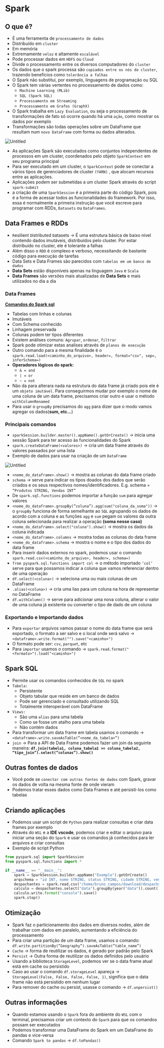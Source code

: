 # Spark

## O que é?

- É uma ferramenta de `processamento de dados`
- Distribuído em `cluster`
- Em memória
- Extremamente `veloz` e altamente `escalável`
- Pode processar dados em `HDFS` ou `Cloud`
- Divide o processamento entre os diversos computadores do `cluster`
- Os dados que o spark processa são `copiados entre os nós do cluster`, trazendo benefícios como `tolerância a falhas`
- O Spark não substitui, por exemplo, linguagens de programação ou SQL
- O Spark tem várias vertentes no processamento de dados como:
  - `Machine Learning (MLib)`
  - `SQL (Spark SQL)`
  - `Processamento em Streaming`
  - `Processamento em Grafos (GraphX)`
- O Spark trabalha em `Lazy Evaluation`, ou seja o processamento de transformações de fato só ocorre quando há uma `ação`, como mostrar os dados por exemplo
- Transformações são todas operações sobre um DataFrame que resultam num `novo DataFrame` com forma ou dados alterados.

![Untitled](https://prod-files-secure.s3.us-west-2.amazonaws.com/51282dd0-38dd-4009-bfbb-3f8d4cadedd6/64c00ecc-6c21-4042-8530-f7f8935863a1/Untitled.png)

- As aplicações Spark são executados como conjuntos independentes de processos em um cluster, coordenados pelo objeto `SparkContext` em seu programa principal
- Para ser executado em um cluster, o `SparkContext` pode se conectar a vários tipos de
  gerenciadores de cluster `(YARN)` , que alocam recursos entre as aplicações.
- Aplicações podem ser submetidas a um cluster Spark através do script `spark-submit`
- a criação de uma `SparkSession` é a primeira parte do código Spark, pois é a forma de acessar todos as funcionalidades do framework. Por isso, essa é normalmente a primeira instrução que você escreve para programar com RDDs, `Datasets` ou `DataFrames`.

## Data Frames e RDDs

- `R`esilient `D`istributed `D`atasets → É uma estrutura básica de baixo nível contendo dados imutáveis, distribuídos pelo cluster. Por estar distribuído no cluster, ele é tolerante a falhas
- Além disso o `RDD` é complexo e verboso, necessitando de bastante código para execução de tarefas
- Data Sets e Data Frames são parecidos com `tabelas em um banco de dados`
- **Data Sets** estão disponíveis apenas na linguagem `Java` e `Scala`
- **Data Frames** são versões mais atualizadas de **Data Sets** e mais utilizados no dia a dia

### Data Frames

[**Comandos do Spark sql**](https://images.datacamp.com/image/upload/v1676302905/Marketing/Blog/PySpark_SQL_Cheat_Sheet.pdf)

- Tabelas com linhas e colunas
- Imutáveis
- Com Schema conhecido
- Linhagem preservada
- Colunas podem ter tipos diferentes
- Existem análises comuns: `Agrupar`, `ordenar`, `filtrar`
- Spark pode otimizar estas analises através de `planos de execução`
- Outro comando para a mesma finalidade é o `spark.read.load(<caminho_do_arquivo>, header=, format="csv", sep=, inferSchema=)`
- **Operadores lógicos do spark:**
  - `& = and`
  - `| = or`
  - `~ = not`
- Não da para alterara nada na estrutura do data frame já criado pois ele é um `objeto imutável`. Para conseguirmos mudar por exemplo o nome de uma coluna de um data frame, precisamos criar outro e usar o método `withColumnRenamed`
- Para usar o `groupBy` precisamos do `agg` para dizer que o modo vamos agregar os dados(**sum, etc…**)

### Principais comandos

- `sparkSession.builder.master().appName().getOrCreate()` → inicia uma sessão Spark para ter acesso às funcionalidades do Spark
- `spark.createDataFrame(<valores>)` → cria um data frame através do valores passados por uma lista
- Exemplo de dados para usar na criação de um `DataFrame`

![Untitled](https://prod-files-secure.s3.us-west-2.amazonaws.com/51282dd0-38dd-4009-bfbb-3f8d4cadedd6/e66af5d5-38a3-4cf8-8ba0-991810373a2f/Untitled.png)

- `<nome_do_dataframe>.show()` → mostra as colunas do data frame criado
- `schema` → serve para indicar os tipos doados dos dados que serão criados e os seus respectivos nomes/identificadores. E.g. schema = `“Produtos STRING, Vendas INT”`
- De `spark.sql.functions` podemos importar a função `sum` para agregar valores
- `<nome_do_dataframe>.groupBy(”coluna”).agg(sum("coluna_da_soma"))` → o `groupBy` funciona de forma semelhante ao `SQL` agrupando os dados de acordo com a coluna e as funções `agg` e `sum` pegam os valores da outra coluna selecionada para realizar a operação **(soma nesse caso)**
- `<nome_do_dataframe>.select("coluna").show()` → mostra os dados da coluna indicada
- `<nome_do_dataframe>.columns` → mostra todas as colunas do data frame
- `<nome_do_dataframe>.schema` → mostra o nome e o tipo dos dados do data frame
- Para inserir dados externos no spark, podemos usar o comando `spark.read.csv(<caminho_do_arquivo>, header=, schema=)`
- `from pyspark.sql.functions import col` → o método importado `‘col’` serve para que possamos indicar a coluna que vamos referenciar dentro de uma operação
- `df.select(<coluna>)` → seleciona uma ou mais colunas de um DataFrame
- `.alias(<coluna>)` → cria uma lias para um coluna na hora de representar no DataFrame
- `df.withColumn()` → serve para adicionar uma nova coluna, alterar o valor de uma coluna já existente ou converter o tipo de dado de um coluna

### Exportando e Importando dados

- Para `exportar` arquivos vamos passar o nome do data frame que será exportado, o formato a ser salvo e o local onde será salvo → `<dataframe>.write.format("").save("<caminho>")`
- O formato pode ser: `csv`, `parquet`, etc
- Para `importar` usamos o comando → `spark.read.format("<formato>").load("<caminho>")`

## Spark SQL

- Permite usar os comandos conhecidos de `SQL` no spark
- `Tabela:`
  - Persistente
  - Objeto tabular que reside em um banco de dados
  - Pode ser gerenciado e consultado utilizando SQL
  - Totalmente interoperável com DataFrame
- `Views:`
  - São uma `alias` para uma tabela
  - Como se fosse um atalho para uma tabela
  - Não contém dados
- Para transformar um data frame em tabela usamos o comando → `<dataframe>.write.saveAsTable(”<nome_da_tabela>”)`
- `join` → Para a API de Data Frame podemos fazer um join da seguinte maneira: **`df.join(tabela1, coluna_tabela1 == coluna_tabela2, “tipo_join”).select(”colunas”).show()`**

## Outras fontes de dados

- Você pode se `conectar com outras fontes de dados` com Spark, gravar os dados de volta na mesma fonte de onde vieram
- Podemos tratar esses dados como Data Frames e até persisti-los como tabelas

## Criando aplicações

- Podemos usar um script de `Python` para realizar consultas e criar data frames por exemplo
- Através do `WSL` e a **IDE vscode**, podemos criar e editar o arquivo para iniciar uma seção do `Spark` e usar os comandos já conhecidos para ler arquivos e criar consultas
- Exemplo de script Python

```python
from pyspark.sql import SparkSession
from pyspark.sql.functions import *

if __name__ == "__main__":
    spark = SparkSession.builder.appName("Exemplo").getOrCreate()
    arqschema = "id INT, nome STRING, status STRING, cidade STRING, vendas INT, data STR ING"
    despachantes = spark.read.csv("/home/bruno_campos/download/despachantes.csv", header=False, schema = arqschema)
    calculo = despachantes.select("data").groupBy(year("data")).count()
    calculo.write.format("console").save()
    spark.stop()
```

## Otimização

- Spark faz o particionamento dos dados em diversos nodes, além de trabalhar com dados em paralelo, aumentando a eficiência do processamento
- Para criar uma partição de um data frame, usamos o comando: `df.write.partitionBy(”Geography”).saveAsTable(”table_name”)`
- `Cache` → forma de reutilizar os dados, é gerado por padrão pelo Spark
- `Persist` → Outra forma de reutilizar os dados definidos pelo usuário
- Usando a biblioteca `StorageLevel`, podemos ver se o data frame atual está em cache ou persistido
- Caso ao usar o comando `df.storageLevel` apareça → `StorageLevel(False, False, False, False, 1)`, significa que o data frame não está persistido em nenhum lugar
- Para remover do cache ou persist, usasse o comando → `df.unpersist()`

## Outras informações

- Quando estamos usando o `Spark` fora do ambiente do `WSL` com o terminal, precisamos criar um contexto do `Spark` para que os comandos possam ser executados
- Podemos transformar uma DataFrame do Spark em um DataFrame do pandas e vice-versa
- Comando `Spark to pandas` → `df.toPandas()`

